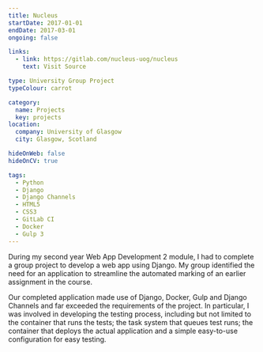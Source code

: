```yaml
---
title: Nucleus
startDate: 2017-01-01
endDate: 2017-03-01
ongoing: false

links:
  - link: https://gitlab.com/nucleus-uog/nucleus
    text: Visit Source

type: University Group Project
typeColour: carrot

category:
  name: Projects
  key: projects
location:
  company: University of Glasgow
  city: Glasgow, Scotland

hideOnWeb: false
hideOnCV: true

tags:
  - Python
  - Django
  - Django Channels
  - HTML5
  - CSS3
  - GitLab CI
  - Docker
  - Gulp 3
---
```

During my second year Web App Development 2 module, I had to complete a group project to develop a web app using Django. My group identified the need for an application to streamline the automated marking of an earlier assignment in the course.

Our completed application made use of Django, Docker, Gulp and Django Channels and far exceeded the requirements of the project. In particular, I was involved in developing the testing process, including but not limited to the container that runs the tests; the task system that queues test runs; the container that deploys the actual application and a simple easy-to-use configuration for easy testing.
